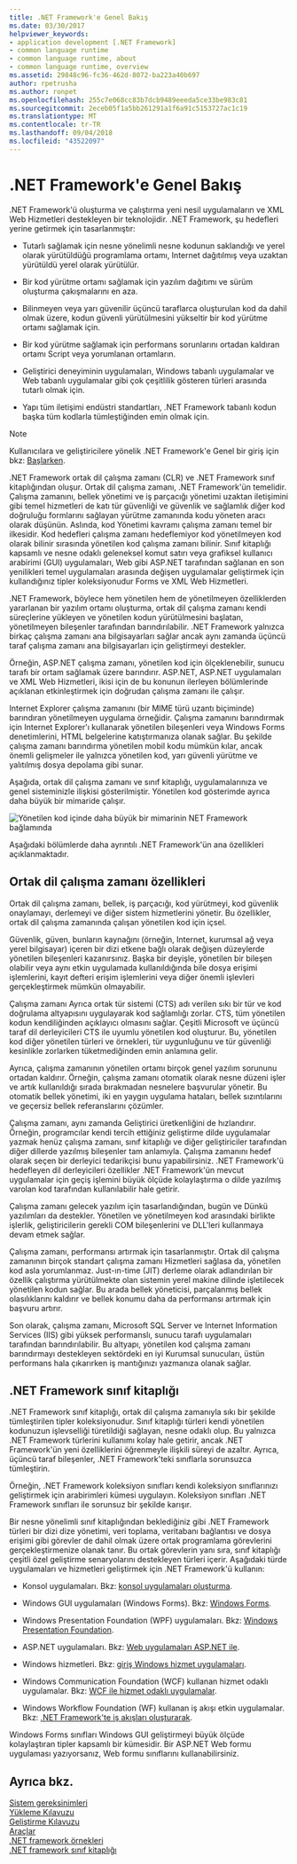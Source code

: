 ```yaml
---
title: .NET Framework'e Genel Bakış
ms.date: 03/30/2017
helpviewer_keywords:
- application development [.NET Framework]
- common language runtime
- common language runtime, about
- common language runtime, overview
ms.assetid: 29848c96-fc36-462d-8072-ba223a40b697
author: rpetrusha
ms.author: ronpet
ms.openlocfilehash: 255c7e068cc83b7dcb9489eeeda5ce33be983c81
ms.sourcegitcommit: 2eceb05f1a5bb261291a1f6a91c5153727ac1c19
ms.translationtype: MT
ms.contentlocale: tr-TR
ms.lasthandoff: 09/04/2018
ms.locfileid: "43522097"
---
```

# <a name="overview-of-the-net-framework"></a>.NET Framework'e Genel Bakış

.NET Framework'ü oluşturma ve çalıştırma yeni nesil uygulamaların ve XML Web Hizmetleri destekleyen bir teknolojidir. .NET Framework, şu hedefleri yerine getirmek için tasarlanmıştır:

- Tutarlı sağlamak için nesne yönelimli nesne kodunun saklandığı ve yerel olarak yürütüldüğü programlama ortamı, Internet dağıtılmış veya uzaktan yürütüldü yerel olarak yürütülür.

- Bir kod yürütme ortamı sağlamak için yazılım dağıtımı ve sürüm oluşturma çakışmalarını en aza.

- Bilinmeyen veya yarı güvenilir üçüncü taraflarca oluşturulan kod da dahil olmak üzere, kodun güvenli yürütülmesini yükseltir bir kod yürütme ortamı sağlamak için.

- Bir kod yürütme sağlamak için performans sorunlarını ortadan kaldıran ortamı Script veya yorumlanan ortamların.

- Geliştirici deneyiminin uygulamaları, Windows tabanlı uygulamalar ve Web tabanlı uygulamalar gibi çok çeşitlilik gösteren türleri arasında tutarlı olmak için.

- Yapı tüm iletişimi endüstri standartları, .NET Framework tabanlı kodun başka tüm kodlarla tümleştiğinden emin olmak için.

> [!NOTE]
> Kullanıcılara ve geliştiricilere yönelik .NET Framework'e Genel bir giriş için bkz: [Başlarken](../../../docs/framework/get-started/index.md).

.NET Framework ortak dil çalışma zamanı (CLR) ve .NET Framework sınıf kitaplığından oluşur. Ortak dil çalışma zamanı, .NET Framework'ün temelidir. Çalışma zamanını, bellek yönetimi ve iş parçacığı yönetimi uzaktan iletişimini gibi temel hizmetleri de katı tür güvenliği ve güvenlik ve sağlamlık diğer kod doğruluğu formlarını sağlayan yürütme zamanında kodu yöneten aracı olarak düşünün. Aslında, kod Yönetimi kavramı çalışma zamanı temel bir ilkesidir. Kod hedefleri çalışma zamanı hedeflemiyor kod yönetilmeyen kod olarak bilinir sırasında yönetilen kod çalışma zamanı bilinir. Sınıf kitaplığı kapsamlı ve nesne odaklı geleneksel komut satırı veya grafiksel kullanıcı arabirimi (GUI) uygulamaları, Web gibi ASP.NET tarafından sağlanan en son yenilikleri temel uygulamaları arasında değişen uygulamalar geliştirmek için kullandığınız tipler koleksiyonudur Forms ve XML Web Hizmetleri.

.NET Framework, böylece hem yönetilen hem de yönetilmeyen özelliklerden yararlanan bir yazılım ortamı oluşturma, ortak dil çalışma zamanı kendi süreçlerine yükleyen ve yönetilen kodun yürütülmesini başlatan, yönetilmeyen bileşenler tarafından barındırılabilir. .NET Framework yalnızca birkaç çalışma zamanı ana bilgisayarları sağlar ancak aynı zamanda üçüncü taraf çalışma zamanı ana bilgisayarları için geliştirmeyi destekler.

Örneğin, ASP.NET çalışma zamanı, yönetilen kod için ölçeklenebilir, sunucu tarafı bir ortam sağlamak üzere barındırır. ASP.NET, ASP.NET uygulamaları ve XML Web Hizmetleri, ikisi için de bu konunun ilerleyen bölümlerinde açıklanan etkinleştirmek için doğrudan çalışma zamanı ile çalışır.

Internet Explorer çalışma zamanını (bir MIME türü uzantı biçiminde) barındıran yönetilmeyen uygulama örneğidir. Çalışma zamanını barındırmak için Internet Explorer'ı kullanarak yönetilen bileşenleri veya Windows Forms denetimlerini, HTML belgelerine katıştırmanıza olanak sağlar. Bu şekilde çalışma zamanı barındırma yönetilen mobil kodu mümkün kılar, ancak önemli gelişmeler ile yalnızca yönetilen kod, yarı güvenli yürütme ve yalıtılmış dosya depolama gibi sunar.

Aşağıda, ortak dil çalışma zamanı ve sınıf kitaplığı, uygulamalarınıza ve genel sisteminizle ilişkisi gösterilmiştir. Yönetilen kod gösterimde ayrıca daha büyük bir mimaride çalışır.

![Yönetilen kod içinde daha büyük bir mimarinin](../../../docs/framework/get-started/media/circle.gif "daire") NET Framework bağlamında

Aşağıdaki bölümlerde daha ayrıntılı .NET Framework'ün ana özellikleri açıklanmaktadır.

## <a name="features-of-the-common-language-runtime"></a>Ortak dil çalışma zamanı özellikleri

Ortak dil çalışma zamanı, bellek, iş parçacığı, kod yürütmeyi, kod güvenlik onaylamayı, derlemeyi ve diğer sistem hizmetlerini yönetir. Bu özellikler, ortak dil çalışma zamanında çalışan yönetilen kod için içsel.

Güvenlik, güven, bunların kaynağını (örneğin, Internet, kurumsal ağ veya yerel bilgisayar) içeren bir dizi etkene bağlı olarak değişen düzeylerde yönetilen bileşenleri kazanırsınız. Başka bir deyişle, yönetilen bir bileşen olabilir veya aynı etkin uygulamada kullanıldığında bile dosya erişimi işlemlerini, kayıt defteri erişim işlemlerini veya diğer önemli işlevleri gerçekleştirmek mümkün olmayabilir.

Çalışma zamanı Ayrıca ortak tür sistemi (CTS) adı verilen sıkı bir tür ve kod doğrulama altyapısını uygulayarak kod sağlamlığı zorlar. CTS, tüm yönetilen kodun kendiliğinden açıklayıcı olmasını sağlar. Çeşitli Microsoft ve üçüncü taraf dil derleyicileri CTS ile uyumlu yönetilen kod oluşturur. Bu, yönetilen kod diğer yönetilen türleri ve örnekleri, tür uygunluğunu ve tür güvenliği kesinlikle zorlarken tüketmediğinden emin anlamına gelir.

Ayrıca, çalışma zamanının yönetilen ortamı birçok genel yazılım sorununu ortadan kaldırır. Örneğin, çalışma zamanı otomatik olarak nesne düzeni işler ve artık kullanıldığı sırada bırakmadan nesnelere başvurular yönetir. Bu otomatik bellek yönetimi, iki en yaygın uygulama hataları, bellek sızıntılarını ve geçersiz bellek referanslarını çözümler.

Çalışma zamanı, aynı zamanda Geliştirici üretkenliğini de hızlandırır. Örneğin, programcılar kendi tercih ettiğiniz geliştirme dilde uygulamalar yazmak henüz çalışma zamanı, sınıf kitaplığı ve diğer geliştiriciler tarafından diğer dillerde yazılmış bileşenler tam anlamıyla. Çalışma zamanını hedef olarak seçen bir derleyici tedarikçisi bunu yapabilirsiniz. .NET Framework'ü hedefleyen dil derleyicileri özellikler .NET Framework'ün mevcut uygulamalar için geçiş işlemini büyük ölçüde kolaylaştırma o dilde yazılmış varolan kod tarafından kullanılabilir hale getirir.

Çalışma zamanı gelecek yazılım için tasarlandığından, bugün ve Dünkü yazılımları da destekler. Yönetilen ve yönetilmeyen kod arasındaki birlikte işlerlik, geliştiricilerin gerekli COM bileşenlerini ve DLL'leri kullanmaya devam etmek sağlar.

Çalışma zamanı, performansı artırmak için tasarlanmıştır. Ortak dil çalışma zamanının birçok standart çalışma zamanı Hizmetleri sağlasa da, yönetilen kod asla yorumlanmaz. Just-ın-time (JIT) derleme olarak adlandırılan bir özellik çalıştırma yürütülmekte olan sistemin yerel makine dilinde işletilecek yönetilen kodun sağlar. Bu arada bellek yöneticisi, parçalanmış bellek olasılıklarını kaldırır ve bellek konumu daha da performansı artırmak için başvuru artırır.

Son olarak, çalışma zamanı, Microsoft SQL Server ve Internet Information Services (IIS) gibi yüksek performanslı, sunucu tarafı uygulamaları tarafından barındırılabilir. Bu altyapı, yönetilen kod çalışma zamanı barındırmayı destekleyen sektördeki en iyi Kurumsal sunucuları, üstün performans hala çıkarırken iş mantığınızı yazmanıza olanak sağlar.

## <a name="net-framework-class-library"></a>.NET Framework sınıf kitaplığı

.NET Framework sınıf kitaplığı, ortak dil çalışma zamanıyla sıkı bir şekilde tümleştirilen tipler koleksiyonudur. Sınıf kitaplığı türleri kendi yönetilen kodunuzun işlevselliği türetildiği sağlayan, nesne odaklı olup. Bu yalnızca .NET Framework türlerini kullanımı kolay hale getirir, ancak .NET Framework'ün yeni özelliklerini öğrenmeyle ilişkili süreyi de azaltır. Ayrıca, üçüncü taraf bileşenler, .NET Framework'teki sınıflarla sorunsuzca tümleştirin.

Örneğin, .NET Framework koleksiyon sınıfları kendi koleksiyon sınıflarınızı geliştirmek için arabirimleri kümesi uygulayın. Koleksiyon sınıfları .NET Framework sınıfları ile sorunsuz bir şekilde karışır.

Bir nesne yönelimli sınıf kitaplığından beklediğiniz gibi .NET Framework türleri bir dizi dize yönetimi, veri toplama, veritabanı bağlantısı ve dosya erişimi gibi görevler de dahil olmak üzere ortak programlama görevlerini gerçekleştirmenize olanak tanır. Bu ortak görevlerin yanı sıra, sınıf kitaplığı çeşitli özel geliştirme senaryolarını destekleyen türleri içerir. Aşağıdaki türde uygulamaları ve hizmetleri geliştirmek için .NET Framework'ü kullanın:

- Konsol uygulamaları. Bkz: [konsol uygulamaları oluşturma](../../../docs/standard/building-console-apps.md).

- Windows GUI uygulamaları (Windows Forms). Bkz: [Windows Forms](../../../docs/framework/winforms/index.md).

- Windows Presentation Foundation (WPF) uygulamaları. Bkz: [Windows Presentation Foundation](../../../docs/framework/wpf/index.md).

- ASP.NET uygulamaları. Bkz: [Web uygulamaları ASP.NET ile](../../../docs/framework/develop-web-apps-with-aspnet.md).

- Windows hizmetleri. Bkz: [giriş Windows hizmet uygulamaları](../../../docs/framework/windows-services/introduction-to-windows-service-applications.md).

- Windows Communication Foundation (WCF) kullanan hizmet odaklı uygulamalar. Bkz: [WCF ile hizmet odaklı uygulamalar](../../../docs/framework/wcf/index.md).

- Windows Workflow Foundation (WF) kullanan iş akışı etkin uygulamalar. Bkz: [.NET Framework'te iş akışları oluşturarak](https://msdn.microsoft.com/library/cbf3880f-dc7b-466d-b808-1109b1223f4a).

Windows Forms sınıfları Windows GUI geliştirmeyi büyük ölçüde kolaylaştıran tipler kapsamlı bir kümesidir. Bir ASP.NET Web formu uygulaması yazıyorsanız, Web formu sınıflarını kullanabilirsiniz.

## <a name="see-also"></a>Ayrıca bkz.

[Sistem gereksinimleri](../../../docs/framework/get-started/system-requirements.md)   
[Yükleme Kılavuzu](../../../docs/framework/install/index.md)   
[Geliştirme Kılavuzu](../../../docs/framework/development-guide.md)   
[Araçlar](../../../docs/framework/tools/index.md)   
[.NET framework örnekleri](https://msdn.microsoft.com/library/177055f8-4a1f-43e7-aee6-995c196079b1)   
[.NET framework sınıf kitaplığı](https://go.microsoft.com/fwlink/?LinkID=227195)

